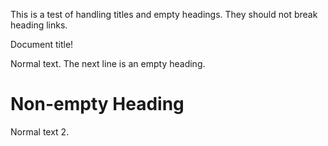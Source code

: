 This is a test of handling titles and empty headings. They should not break heading links.

Document title!

Normal text. The next line is an empty heading.


# Non-empty Heading<a id="h.lqer93j1khtb"></a>

Normal text 2.
